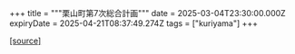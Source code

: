+++
title = """栗山町第7次総合計画"""
date = 2025-03-04T23:30:00.000Z
expiryDate = 2025-04-21T08:37:49.274Z
tags = ["kuriyama"]
+++


[[source]](https://www.town.kuriyama.hokkaido.jp/soshiki/31/21905.html)
